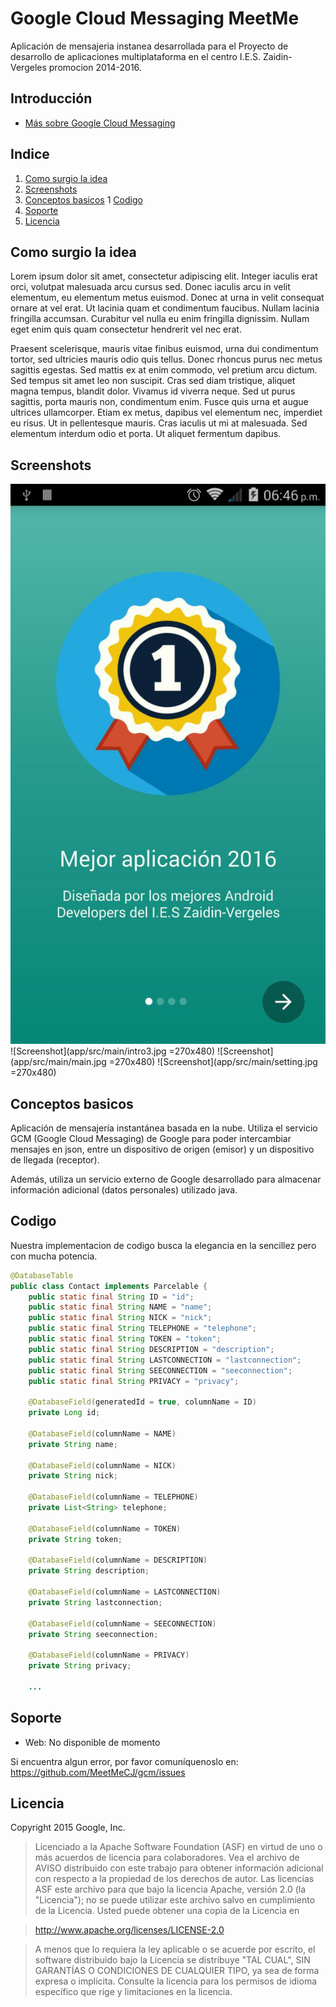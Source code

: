 Google Cloud Messaging MeetMe
================================

Aplicación de mensajeria instanea desarrollada para el Proyecto de desarrollo de aplicaciones multiplataforma en el centro I.E.S. Zaidin-Vergeles promocion 2014-2016.


Introducción
------------

- [Más sobre Google Cloud Messaging](https://developers.google.com/cloud-messaging/)

Indice
---------------

 1. [Como surgio la idea](https://github.com/MeetMeCJ/gcm#como-surgio-la-idea)
 2. [Screenshots](https://github.com/MeetMeCJ/gcm#screenshots)
 3. [Conceptos basicos](https://github.com/MeetMeCJ/gcm#conceptos-basicos)
  1 [Codigo](https://github.com/MeetMeCJ/gcm#codigo)
 4. [Soporte](https://github.com/MeetMeCJ/gcm#soporte)
 5. [Licencia](https://github.com/MeetMeCJ/gcm#licencia)

Como surgio la idea
--------------------

Lorem ipsum dolor sit amet, consectetur adipiscing elit. Integer iaculis erat orci, volutpat malesuada arcu cursus sed. Donec iaculis arcu in velit elementum, eu elementum metus euismod. Donec at urna in velit consequat ornare at vel erat. Ut lacinia quam et condimentum faucibus. Nullam lacinia fringilla accumsan. Curabitur vel nulla eu enim fringilla dignissim. Nullam eget enim quis quam consectetur hendrerit vel nec erat.

Praesent scelerisque, mauris vitae finibus euismod, urna dui condimentum tortor, sed ultricies mauris odio quis tellus. Donec rhoncus purus nec metus sagittis egestas. Sed mattis ex at enim commodo, vel pretium arcu dictum. Sed tempus sit amet leo non suscipit. Cras sed diam tristique, aliquet magna tempus, blandit dolor. Vivamus id viverra neque. Sed ut purus sagittis, porta mauris non, condimentum enim. Fusce quis urna et augue ultrices ullamcorper. Etiam ex metus, dapibus vel elementum nec, imperdiet eu risus. Ut in pellentesque mauris. Cras iaculis ut mi at malesuada. Sed elementum interdum odio et porta. Ut aliquet fermentum dapibus.

Screenshots
-----------
![Screenshot](app/src/main/intro1.jpg)
![Screenshot](app/src/main/intro3.jpg =270x480)
![Screenshot](app/src/main/main.jpg =270x480)
![Screenshot](app/src/main/setting.jpg =270x480)

Conceptos basicos
--------------------
Aplicación de mensajería instantánea basada en la nube. Utiliza el servicio GCM (Google Cloud Messaging) de Google para poder intercambiar mensajes en json, entre un dispositivo de origen (emisor) y un dispositivo de llegada (receptor).

Además, utiliza un servicio externo de Google desarrollado para almacenar información adicional (datos personales) utilizado java.

Codigo
-------
Nuestra implementacion de codigo busca la elegancia en la sencillez pero con mucha potencia.

```java
@DatabaseTable
public class Contact implements Parcelable {
    public static final String ID = "id";
    public static final String NAME = "name";
    public static final String NICK = "nick";
    public static final String TELEPHONE = "telephone";
    public static final String TOKEN = "token";
    public static final String DESCRIPTION = "description";
    public static final String LASTCONNECTION = "lastconnection";
    public static final String SEECONNECTION = "seeconnection";
    public static final String PRIVACY = "privacy";

    @DatabaseField(generatedId = true, columnName = ID)
    private Long id;

    @DatabaseField(columnName = NAME)
    private String name;

    @DatabaseField(columnName = NICK)
    private String nick;

    @DatabaseField(columnName = TELEPHONE)
    private List<String> telephone;

    @DatabaseField(columnName = TOKEN)
    private String token;

    @DatabaseField(columnName = DESCRIPTION)
    private String description;

    @DatabaseField(columnName = LASTCONNECTION)
    private String lastconnection;

    @DatabaseField(columnName = SEECONNECTION)
    private String seeconnection;

    @DatabaseField(columnName = PRIVACY)
    private String privacy;

    ...
```

Soporte
-------

- Web: No disponible de momento

Si encuentra algun error, por favor comuníquenoslo en:
https://github.com/MeetMeCJ/gcm/issues


Licencia
--------

Copyright 2015 Google, Inc.

> Licenciado a la Apache Software Foundation (ASF) en virtud de uno o más acuerdos de licencia para colaboradores. Vea el archivo de AVISO distribuido con este trabajo para obtener información adicional con respecto a la propiedad de los derechos de autor. Las licencias ASF este archivo para que bajo la licencia Apache, versión 2.0 (la "Licencia"); no se puede utilizar este archivo salvo en cumplimiento de la Licencia. Usted puede obtener una copia de la Licencia en

> http://www.apache.org/licenses/LICENSE-2.0

> A menos que lo requiera la ley aplicable o se acuerde por escrito, el software distribuido bajo la Licencia se distribuye "TAL CUAL", SIN GARANTÍAS O CONDICIONES DE CUALQUIER TIPO, ya sea de forma expresa o implícita. Consulte la licencia para los permisos de idioma específico que rige y limitaciones en la licencia.
